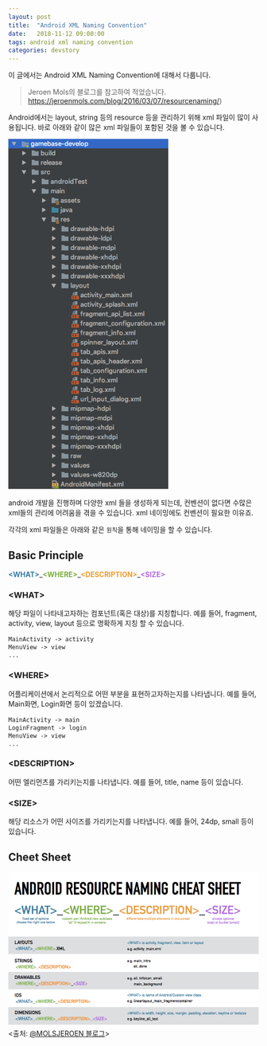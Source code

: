 ```yaml
---
layout: post
title:  "Android XML Naming Convention"
date:   2018-11-12 09:00:00
tags: android xml naming convention
categories: devstory
---
```




이 글에서는 Android XML Naming Convention에 대해서 다룹니다.

> Jeroen Mols의 블로그를 참고하여 적었습니다. 
> https://jeroenmols.com/blog/2016/03/07/resourcenaming/)


Android에서는 layout, string 등의 resource 등을 관리하기 위해 xml 파일이 많이 사용됩니다. 바로 아래와 같이 많은 xml 파일들이 포함된 것을 볼 수 있습니다.

![1.png](/static/assets/img/posts/xmlnaming/1.png)

android 개발을 진행하며 다양한 xml 들을 생성하게 되는데, 컨벤션이 없다면 수많은 xml들의 관리에 어려움을 겪을 수 있습니다. xml 네이밍에도 컨벤션이 필요한 이유죠.

각각의 xml 파일들은 아래와 같은 `원칙`을 통해 네이밍을 할 수 있습니다.

## Basic Principle
<b style="color:#367CA1">\<WHAT\></b>\_<b style="color:#79AE3D">\<WHERE\></b>\_<b style="color:#EC9D2F">\<DESCRIPTION\></b>\_<b style="color:#B469E3">\<SIZE\></b>

### \<WHAT\>
해당 파일이 나타내고자하는 컴포넌트(혹은 대상)를 지칭합니다. 예를 들어, fragment, activity, view, layout 등으로 명확하게 지칭 할 수 있습니다.

```
MainActivity -> activity
MenuView -> view
...
```


### \<WHERE\>
어플리케이션에서 논리적으로 어떤 부분을 표현하고자하는지를 나타냅니다. 예를 들어, Main화면, Login화면 등이 있겠습니다.

```
MainActivity -> main
LoginFragment -> login
MenuView -> view
...
```


### \<DESCRIPTION\>
어떤 엘리먼츠를 가리키는지를 나타냅니다. 예를 들어, title, name 등이 있습니다.


### \<SIZE\>
해당 리소스가 어떤 사이즈를 가리키는지를 나타냅니다. 예를 들어, 24dp, small 등이 있습니다.



## Cheet Sheet
![2.png](/static/assets/img/posts/xmlnaming/2.png)
<출처: [@MOLSJEROEN 블로그](https://jeroenmols.com/img/blog/resourcenaming/resourcenaming_cheatsheet.pdf)>
